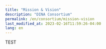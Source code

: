 ```yaml
---
title: "Mission & Vision"
description: "DINA Consortium"
permalink: /en/consortium/mission-vision
last_modified_at: 2023-02-16T11:59:26-04:00
lang: en
---
```


TEST
